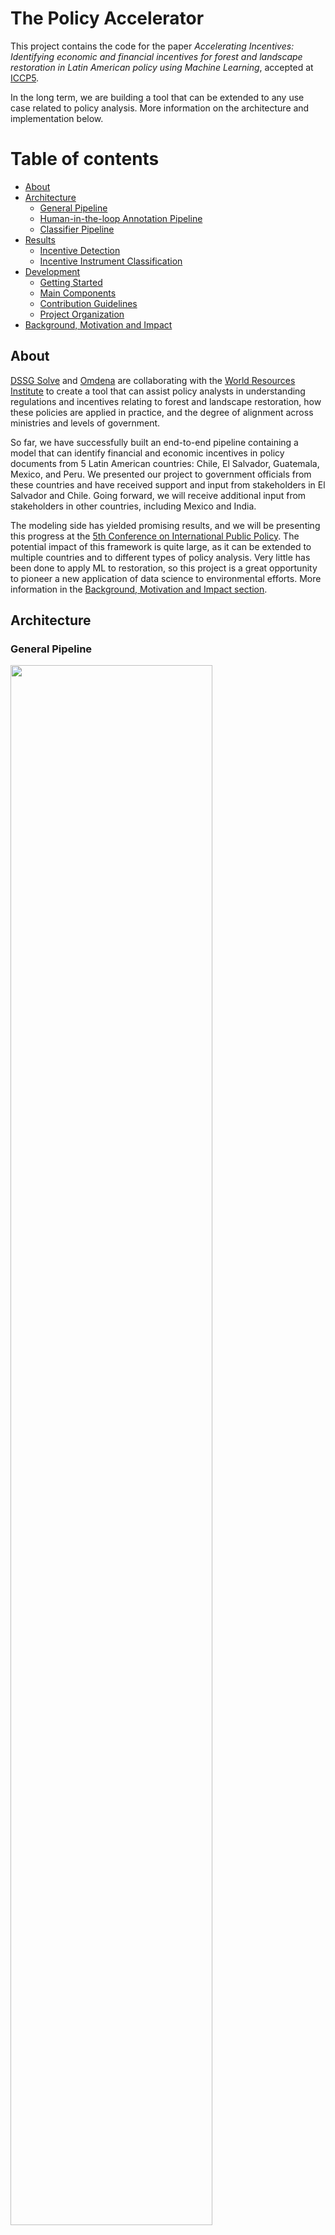 # The Policy Accelerator

This project contains the code for the paper *Accelerating Incentives: Identifying economic and financial incentives for forest and landscape restoration in Latin American policy using Machine Learning*, accepted at [ICCP5](https://www.ippapublicpolicy.org/conference/icpp5/13). 

In the long term, we are building a tool that can be extended to any use case related to policy analysis. More information on the architecture and implementation below.

# Table of contents
- [About](#about)
- [Architecture](#architecture)
  - [General Pipeline](#general-pipeline)
  - [Human-in-the-loop Annotation Pipeline](#human-in-the-loop-annotation-pipeline)
  - [Classifier Pipeline](#classifier-pipeline)
- [Results](#results)
  - [Incentive Detection](#incentive-detection)
  - [Incentive Instrument Classification](#incentive-instrument-classification)
- [Development](#development)
  - [Getting Started](#getting-started)
  - [Main Components](#main-components)
  - [Contribution Guidelines](#contribution-guidelines)
  - [Project Organization](#project-organization)
- [Background, Motivation and Impact](#background-motivation-and-impact)

## About
[DSSG Solve](https://github.com/wri-dssg/policy-data-analyzer/blob/i77_edit_readme/images/MulticlassClassificationResults.png) and [Omdena](https://omdena.com/) are collaborating with the [World Resources Institute](https://www.wri.org/) to create a tool that can assist policy analysts in understanding regulations and incentives relating to forest and landscape restoration, how these policies are applied in practice, and the degree of alignment across ministries and levels of government.

So far, we have successfully built an end-to-end pipeline containing a model that can identify financial and economic incentives in policy documents from 5 Latin American countries: Chile, El Salvador, Guatemala, Mexico, and Peru. We presented our project to government officials from these countries and have received support and input from stakeholders in El Salvador and Chile. Going forward, we will receive additional input from stakeholders in other countries, including Mexico and India.  

The modeling side has yielded promising results, and we will be presenting this progress at the [5th Conference on International Public Policy](https://www.ippapublicpolicy.org/conference/icpp5/13). The potential impact of this framework is quite large, as it can be extended to multiple countries and to different types of policy analysis. Very little has been done to apply ML to restoration, so this project is a great opportunity to pioneer a new application of data science to environmental efforts. More information in the [Background, Motivation and Impact section](#background-motivation-and-impact).

## Architecture

### General Pipeline 
<img src="https://github.com/wri-dssg/policy-data-analyzer/blob/master/images/GeneralPipeline.png" width="80%">

### Human-in-the-loop Annotation Pipeline
<img src="https://github.com/wri-dssg/policy-data-analyzer/blob/master/images/HITLPipeline.png" width="40%">

### Classifier Pipeline
<img src="https://github.com/wri-dssg/policy-data-analyzer/blob/master/images/ClassifierPipeline.png" width="50%">

## Results
### Incentive Detection
<img src="https://github.com/wri-dssg/policy-data-analyzer/blob/master/images/BinaryClassificationResults.png" width="60%">

### Incentive Instrument Classification
<img src="https://github.com/wri-dssg/policy-data-analyzer/blob/master/images/MulticlassClassificationResults.png" width="55%">

## Development

### Getting Started

**Requirements**

- Python >= 3.6
- Miniconda or `virtualenv` (or any type of virtual environment tool)
- pip

### Contribution Guidelines

#### Steps to contribute to the master branch

*On Github*

1. Create an issue for each new bug/feature/update that you want to contribute. In the issue description, be as detailed as possible with what the expected inputs and outputs should be, and if possible what the process to solve the issue will be. 
2. Assign someone, as well as apply the respective tags (documentation, enhacement, etc.)

*On your local machine*

3. If you haven't already, accept the invite to be a member of wri-dssg! Then clone the repository using `git clone https://github.com/wri-dssg/policy-data-collector.git`
4. If you're going to work on issue #69 which is about extracting text, then create a branch for that issue: 
  ```
  git checkout -b i69_text_extraction
  ``` 
5. Once work is done, commit and push:
  ```
  git push --set-upstream origin i69_text_extraction
  ```

*Back on Github*

6. Once issue is solved, make a Pull Request (PR) on Github to merge to the master branch, and link the issue in the PR description and assign people to review. If possible, do one PR once a week to avoid merge conflicts. 
7. If the PR gets approved and merged, you can close the issue and delete the branch! 

#### Docker, reproducibility and development

 - The project's Dockerfile can be used to set up a development environment which encapsulates all dependencies necessary to run each project component. The purpose of this environment is to facilitate collaboration and reproducibility, while being able to develop and work on the project locally.
 - Future dependencies should be added either to the Dockerfile or the requirements.txt with a comment on the purpose of the specific package.

*Build the Docker image:*

    $ docker build -f Dockerfile -t policy_container . 
    
*Create a Docker container by running the image:*

    $ docker run -ti --rm -p 8888:8888 --mount source=$(pwd),target=/app,type=bind policy_container:latest  
    # $(pwd) should give you the absolute path to the project directory
    
*Launch a jupyter notebook from within the container*

    $ jupyter notebook --port=8888 --no-browser --ip=0.0.0.0 --allow-root

#### FAQs

- _I want to create a new branch starting from an old branch, how do I do that?_
    - Say you want to create `branch_2` based on `branch_1` (in other words, with `branch_1` as a starting point), then you would:
    ```
    $ git checkout -b branch_2 branch_1    
    ```
- _I want to bring the changes from one branch into mine, to keep mine updated, how do I do that?_
    - Say you want to merge `branch_1` INTO `branch_2`, then you would:
    ```
    $ git checkout branch_2   # if you aren't in branch 2 already
    $ git merge branch_1
    ```
- _If I'm working with someone in the same issue, can I contribute/push to their branch?_
    - Technically yes, but it would be safer if you would work on yours first (maybe divide the issue in smaller issues) and then open a PR to theirs once you feel ready to merge code. Alternatively you could pair program and not worry about overwritting someone else's code :)
    
## Project Organization

    ├── LICENSE
    ├── README.md          <- The top-level README for developers using this project.
    |
    ├── src                <- Source code for use in this project. Code used across tasks.
    │
    ├── tasks              <- Top level folder for all tasks and code
    │   └── <task_name>        <- Folder to contain materials for one single task
    │       ├── src              <- Source code for use in this task.
    │       ├── input            <- Input files for this task
    │       ├── output           <- Output files from the task
    │       ├── notebooks        <- Place to store jupyter notebooks/R markdowns or any prototyping files (the drafts)
    │       └── README.md        <- Basic instructions on how to replicate the results from the output/run the code in src
    │
    └── requirements.txt   <- The requirements file for reproducing the analysis environment, e.g.
                             generated with `pip freeze > requirements.txt` (we will probably need to change this to include R information in the future)


Project structure based on the [cookiecutter data science project template](https://drivendata.github.io/cookiecutter-data-science/) and the [task as a quantum of workflow project template](https://hrdag.org/2016/06/14/the-task-is-a-quantum-of-workflow/). 


-------------------------------------
## Background, Motivation and Impact

We are on the verge of the United Nations Decade for Ecosystem Restoration. The Decade starts in 2021 and ushers in a global effort to drive ecosystem restoration to support climate mitigation and adaptation, water and food security, biodiversity conservation and livelihood development. In order to prepare for the decade, we must understand the enabling environment. However, to understand policies involves reading and analyzing thousands of pages of documentation across multiple sectors. Using NLP to mine policy documents, would promote knowledge sharing between stakeholders and enable rapid identification of incentives, disincentives, perverse incentives and misalignment between policies. If a lack of incentives or disincentives were discovered, this would provide an opportunity to advocate for positive change. Creating a systematic analysis tool using NLP would enable a standardized approach to generate data that can support evidence-based change.

The viability of Nature Based Solutions projects is often impeded by the lack of positive incentives to adopt practices that conserve or restore land. Perverse incentives also encourage business-as-usual practices that have a heavy carbon footprint, degrade ecosystems, exploit workers or fail to generate decent livelihoods for rural communities.

Shifting incentives in a specific jurisdiction begins with a diagnosis of the country’s existing regulations, incentives and mandates across agencies. The aim is to gain a thorough understanding of current regulations and incentives that are relevant to forest and landscape restoration, the reality of how they are applied in practice and the degree of alignment or conflict across ministries and different levels of government. Shifting incentives at international level, may require such diagnostics across multiple countries, or voluntary standards and business practices. For this purpose, natural language processing technologies are needed to expedite systematic review of the legal and policy context in the relevant jurisdictions, as well as examples of innovative incentives from other contexts.

Success will be achieved as governments or market platforms create aligned incentives across sectoral silos, remove administrative bottlenecks, or reorient incentives in line with recommendations. To advocate for change, a systematic process of analyzing incentives is needed beyond manual policy analysis. Currently manual policy analysis is the only method utilized to understand incentives. This is inadequate when considering the scale of the task.

_Description taken from: [DSSG Solve Project Description](https://www.solveforgood.org/proj/46/)_



